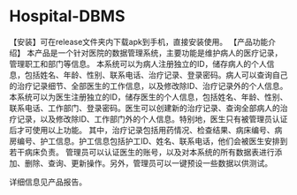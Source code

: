 # Hospital-DBMS
【安装】可在release文件夹内下载apk到手机，直接安装使用。
【产品功能介绍】
本产品是一个针对医院的数据管理系统，主要功能是维护病人的医疗记录，管理职工和部门等信息。
本系统可以为病人注册独立的ID，储存病人的个人信息，包括姓名、年龄、性别、联系电话、治疗记录、登录密码。病人可以查询自己的治疗记录细节、全部医生的工作信息，以及修改除ID、治疗记录外的个人信息。
本系统可以为医生注册独立的ID，储存医生的个人信息，包括姓名、年龄、性别、联系电话、工作部门、登录密码。医生可以创建新的治疗记录、查询全部病人的治疗记录，以及修改除ID、工作部门外的个人信息。特别地，医生只有被管理员认证后才可使用以上功能。
其中，治疗记录包括用药情况、检查结果、病床编号、病房编号、护工信息。护工信息包括护工ID、姓名、联系电话，他们会被医生安排到若干病床负责。
管理员可以认证医生的账号，以及对本系统的所有数据表进行添加、删除、查询、更新操作。另外，管理员可以一键预设一些数据以供测试。

详细信息见产品报告。
